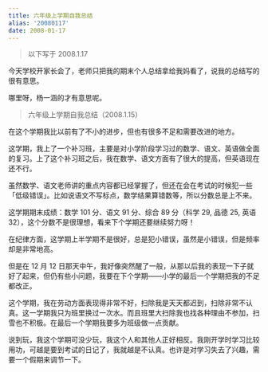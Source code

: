 ```yaml
---
title: 六年级上学期自我总结
alias: '20080117'
date: 2008-01-17
---
```


> 以下写于 2008.1.17

今天学校开家长会了，老师只把我的期末个人总结拿给我妈看了，说我的总结写的很有意思。

哪里呀，杨一涵的才有意思呢。

> 六年级上学期自我总结（2008.1.15）

在这个学期我比以前有了不小的进步，但也有很多不足和需要改进的地方。

这学期，我上了一个补习班，主要是对小学阶段学习过的数学、语文、英语做全面的复习。上了这个补习班之后，我在数学、语文方面有了很大的提高，但英语现在还不行。

虽然数学、语文老师讲的重点内容都已经掌握了，但还在会在考试的时候犯一些「低级错误」。比如说语文不写标点，数学结果算错数等，所以分数总是上不来。

这学期期末成绩：数学 101 分、语文 91 分、综合 89 分（科学 29, 品德 25, 英语 32），这个分数不是很理想，看来下个学期还要继续努力呀！

在纪律方面，这学期上半学期不是很好，总是犯小错误，虽然是小错误，但是频率却是非常地高。

但是在 12 月 12 日那天中午，我好像突然醒了一般，从那以后我的表现一下子就好了起来，但仍有些小问题，我要在下个学期——小学的最后一个学期把我的不足都改正。

这个学期，我在劳动方面表现得非常不好，扫除我是天天都迟到，扫除非常不认真。这一学期我只为班里换过一次水。而且班里大扫除我也找各种理由不参加，扫雪也不积极。在最后一个学期我要多为班级做一点贡献。

说到玩，我这个学期可没少玩，我这个人和其他人正好相反。我刚开学时学习比较用功，可越是要到考试的日记了，我就越是不认真。也许是对学习失去了兴趣，需要一个假期来调节一下。
